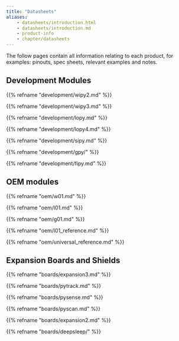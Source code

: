```yaml
---
title: "Datasheets"
aliases:
    - datasheets/introduction.html
    - datasheets/introduction.md
    - product-info
    - chapter/datasheets
---
```



The follow pages contain all information relating to each product, for examples: pinouts, spec sheets, relevant examples and notes.

## Development Modules

{{% refname "development/wipy2.md" %}}

{{% refname "development/wipy3.md" %}}

{{% refname "development/lopy.md" %}}

{{% refname "development/lopy4.md" %}}

{{% refname "development/sipy.md" %}}

{{% refname "development/gpy/" %}}

{{% refname "development/fipy.md" %}}

## OEM modules

{{% refname "oem/w01.md" %}}

{{% refname "oem/l01.md" %}}

{{% refname "oem/g01.md" %}}

{{% refname "oem/l01\_reference.md" %}}

{{% refname "oem/universal\_reference.md" %}}

## Expansion Boards and Shields

{{% refname "boards/expansion3.md" %}}

{{% refname "boards/pytrack.md" %}}

{{% refname "boards/pysense.md" %}}

{{% refname "boards/pyscan.md" %}}

{{% refname "boards/expansion2.md" %}}

{{% refname "boards/deepsleep/" %}}
